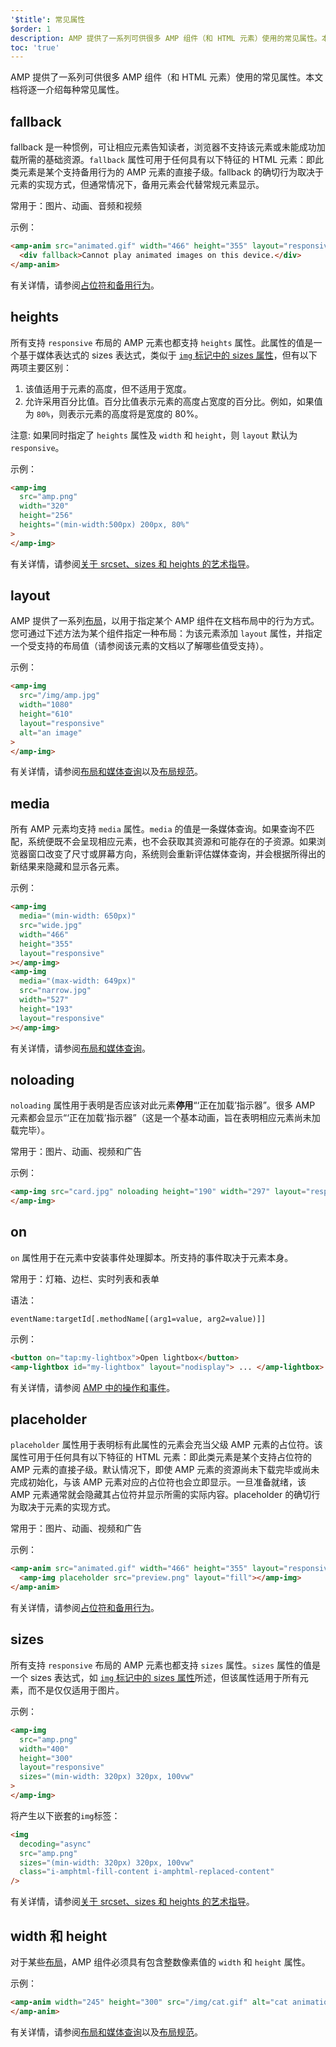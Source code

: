 ```yaml
---
'$title': 常见属性
$order: 1
description: AMP 提供了一系列可供很多 AMP 组件（和 HTML 元素）使用的常见属性。本文档将逐一介绍每种常见属性。
toc: 'true'
---
```


AMP 提供了一系列可供很多 AMP 组件（和 HTML 元素）使用的常见属性。本文档将逐一介绍每种常见属性。

## fallback

fallback 是一种惯例，可让相应元素告知读者，浏览器不支持该元素或未能成功加载所需的基础资源。`fallback` 属性可用于任何具有以下特征的 HTML 元素：即此类元素是某个支持备用行为的 AMP 元素的直接子级。fallback 的确切行为取决于元素的实现方式，但通常情况下，备用元素会代替常规元素显示。

常用于：图片、动画、音频和视频

示例：

```html
<amp-anim src="animated.gif" width="466" height="355" layout="responsive">
  <div fallback>Cannot play animated images on this device.</div>
</amp-anim>
```

有关详情，请参阅[占位符和备用行为](../../../documentation/guides-and-tutorials/develop/style_and_layout/placeholders.md)。

## heights

所有支持 `responsive` 布局的 AMP 元素也都支持 `heights` 属性。此属性的值是一个基于媒体表达式的 sizes 表达式，类似于 [`img` 标记中的 sizes 属性](https://developer.mozilla.org/zh_CN/docs/Web/HTML/Element/img)，但有以下两项主要区别：

1. 该值适用于元素的高度，但不适用于宽度。
2. 允许采用百分比值。百分比值表示元素的高度占宽度的百分比。例如，如果值为 `80%`，则表示元素的高度将是宽度的 80%。

注意: 如果同时指定了 `heights` 属性及 `width` 和 `height`，则 `layout` 默认为 `responsive`。

示例：

```html
<amp-img
  src="amp.png"
  width="320"
  height="256"
  heights="(min-width:500px) 200px, 80%"
>
</amp-img>
```

有关详情，请参阅[关于 srcset、sizes 和 heights 的艺术指导](../../../documentation/guides-and-tutorials/develop/style_and_layout/art_direction.md)。

## layout

AMP 提供了一系列[布局](../../../documentation/guides-and-tutorials/develop/style_and_layout/control_layout.md#the-layout-attribute)，以用于指定某个 AMP 组件在文档布局中的行为方式。您可通过下述方法为某个组件指定一种布局：为该元素添加 `layout` 属性，并指定一个受支持的布局值（请参阅该元素的文档以了解哪些值受支持）。

示例：

```html
<amp-img
  src="/img/amp.jpg"
  width="1080"
  height="610"
  layout="responsive"
  alt="an image"
>
</amp-img>
```

有关详情，请参阅[布局和媒体查询](../../../documentation/guides-and-tutorials/develop/style_and_layout/control_layout.md)以及[布局规范](amp-html-layout/index.md)。

## media <a name="media"></a>

所有 AMP 元素均支持 `media` 属性。`media` 的值是一条媒体查询。如果查询不匹配，系统便既不会呈现相应元素，也不会获取其资源和可能存在的子资源。如果浏览器窗口改变了尺寸或屏幕方向，系统则会重新评估媒体查询，并会根据所得出的新结果来隐藏和显示各元素。

示例：

```html
<amp-img
  media="(min-width: 650px)"
  src="wide.jpg"
  width="466"
  height="355"
  layout="responsive"
></amp-img>
<amp-img
  media="(max-width: 649px)"
  src="narrow.jpg"
  width="527"
  height="193"
  layout="responsive"
></amp-img>
```

有关详情，请参阅[布局和媒体查询](../../../documentation/guides-and-tutorials/develop/style_and_layout/control_layout.md#element-media-queries)。

## noloading

`noloading` 属性用于表明是否应该对此元素**停用**“‘正在加载’指示器”。很多 AMP 元素都会显示“‘正在加载’指示器”（这是一个基本动画，旨在表明相应元素尚未加载完毕）。

常用于：图片、动画、视频和广告

示例：

```html
<amp-img src="card.jpg" noloading height="190" width="297" layout="responsive">
</amp-img>
```

## on

`on` 属性用于在元素中安装事件处理脚本。所支持的事件取决于元素本身。

常用于：灯箱、边栏、实时列表和表单

语法：

```text
eventName:targetId[.methodName[(arg1=value, arg2=value)]]
```

示例：

```html
<button on="tap:my-lightbox">Open lightbox</button>
<amp-lightbox id="my-lightbox" layout="nodisplay"> ... </amp-lightbox>
```

有关详情，请参阅 [AMP 中的操作和事件](https://github.com/ampproject/amphtml/blob/main/spec/amp-actions-and-events.md)。

## placeholder

`placeholder` 属性用于表明标有此属性的元素会充当父级 AMP 元素的占位符。该属性可用于任何具有以下特征的 HTML 元素：即此类元素是某个支持占位符的 AMP 元素的直接子级。默认情况下，即使 AMP 元素的资源尚未下载完毕或尚未完成初始化，与该 AMP 元素对应的占位符也会立即显示。一旦准备就绪，该 AMP 元素通常就会隐藏其占位符并显示所需的实际内容。placeholder 的确切行为取决于元素的实现方式。

常用于：图片、动画、视频和广告

示例：

```html
<amp-anim src="animated.gif" width="466" height="355" layout="responsive">
  <amp-img placeholder src="preview.png" layout="fill"></amp-img>
</amp-anim>
```

有关详情，请参阅[占位符和备用行为](../../../documentation/guides-and-tutorials/develop/style_and_layout/placeholders.md)。

## sizes

所有支持 `responsive` 布局的 AMP 元素也都支持 `sizes` 属性。`sizes` 属性的值是一个 sizes 表达式，如 [`img` 标记中的 sizes 属性](https://developer.mozilla.org/zh_CN/docs/Web/HTML/Element/img)所述，但该属性适用于所有元素，而不是仅仅适用于图片。

示例：

```html
<amp-img
  src="amp.png"
  width="400"
  height="300"
  layout="responsive"
  sizes="(min-width: 320px) 320px, 100vw"
>
</amp-img>
```

将产生以下嵌套的`img`标签：

```html
<img
  decoding="async"
  src="amp.png"
  sizes="(min-width: 320px) 320px, 100vw"
  class="i-amphtml-fill-content i-amphtml-replaced-content"
/>
```

有关详情，请参阅[关于 srcset、sizes 和 heights 的艺术指导](../../../documentation/guides-and-tutorials/develop/style_and_layout/art_direction.md)。

## width 和 height

对于某些[布局](../../../documentation/guides-and-tutorials/develop/style_and_layout/control_layout.md#the-layout-attribute)，AMP 组件必须具有包含整数像素值的 `width` 和 `height` 属性。

示例：

```html
<amp-anim width="245" height="300" src="/img/cat.gif" alt="cat animation">
</amp-anim>
```

有关详情，请参阅[布局和媒体查询](../../../documentation/guides-and-tutorials/develop/style_and_layout/control_layout.md)以及[布局规范](amp-html-layout/index.md)。
